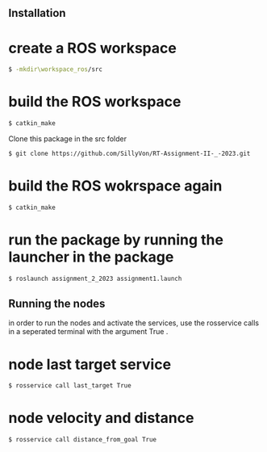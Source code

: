 
## Installation

# create a ROS workspace 
```bash
$ -mkdir\workspace_ros/src
```
# build the ROS workspace 
```bash
$ catkin_make
```
Clone this package in the src folder
```bash
$ git clone https://github.com/SillyVon/RT-Assignment-II-_-2023.git
```
# build the ROS wokrspace again 
```bash
$ catkin_make
```
# run the package by running the launcher in the package 
```bash
$ roslaunch assignment_2_2023 assignment1.launch
```

## Running the nodes 

in order to run the nodes and activate the services, use the rosservice calls in a seperated terminal with the argument True .

# node last target service 
```bash
$ rosservice call last_target True
```
# node velocity and distance 

```bash
$ rosservice call distance_from_goal True
```



